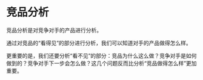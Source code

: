 # 竞品分析 #

竞品分析是对竞争对手的产品进行分析。

通过对竞品的“看得见”的部分进行分析，我们可以知道对手的产品做得怎么样。

更重要的是，我们还要分析“看不见”的部分：竞品为什么这么做？竞争对手是如何做到的？竞争对手下一步会怎么做？这几个问题反而比分析“竞品做得怎么样”更加重要。